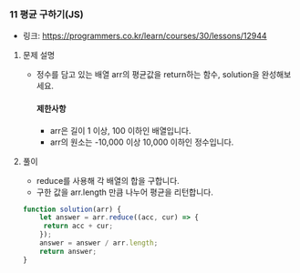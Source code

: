 ### 11 평균 구하기(JS)

* 링크: https://programmers.co.kr/learn/courses/30/lessons/12944

1. 문제 설명

   * 정수를 담고 있는 배열 arr의 평균값을 return하는 함수, solution을 완성해보세요.

     #### 제한사항

     - arr은 길이 1 이상, 100 이하인 배열입니다.
     - arr의 원소는 -10,000 이상 10,000 이하인 정수입니다.

2. 풀이

   * reduce를 사용해 각 배열의 합을 구합니다.
   * 구한 값을 arr.length 만큼 나누어 평균을 리턴합니다.
   
   ```js
   function solution(arr) {
       let answer = arr.reduce((acc, cur) => {
        return acc + cur;
       });
       answer = answer / arr.length;
       return answer;
   }
   ```
   
   

